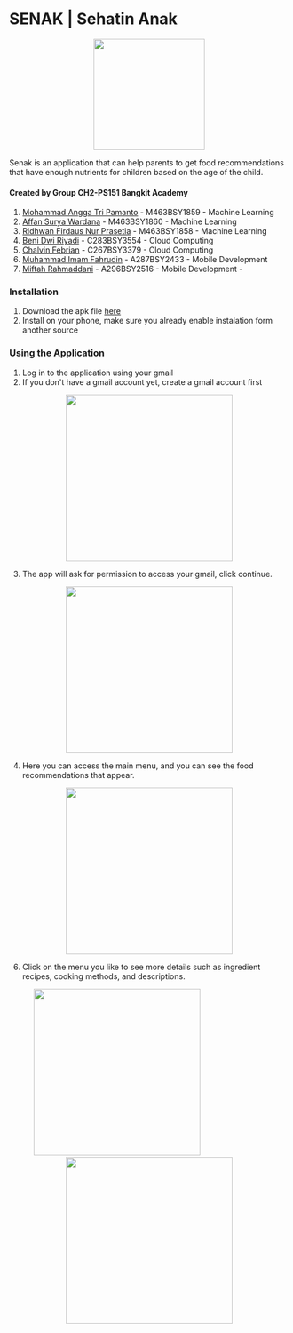 # SENAK | Sehatin Anak

<p align="center">
  <img src="https://github.com/Sehatin-Anak/ML/blob/main/logo_senak.jpeg" width="200">
</p>

Senak is an application that can help parents to get food recommendations that have enough nutrients for children based on the age of the child. 

#### Created by Group CH2-PS151 Bangkit Academy
1. [Mohammad Angga Tri Pamanto](https://github.com/TriPamanto) - M463BSY1859 - Machine Learning  
2. [Affan Surya Wardana](https://github.com/AffanSurya) - M463BSY1860 - Machine Learning  
3. [Ridhwan Firdaus Nur Prasetia](https://github.com/oneraid) - M463BSY1858 - Machine Learning
4. [Beni Dwi Riyadi](https://github.com/sevend07) - C283BSY3554 - Cloud Computing
5. [Chalvin Febrian](https://github.com/ChalvinF06) - C267BSY3379 - Cloud Computing
6. [Muhammad Imam Fahrudin](https://github.com/basstimam) - A287BSY2433 - Mobile Development
7. [Miftah Rahmaddani]() - A296BSY2516 - Mobile Development -

### Installation
1. Download the apk file [here](https://)
2. Install on your phone, make sure you already enable instalation form another source

### Using the Application
1. Log in to the application using your gmail
2. If you don't have a gmail account yet, create a gmail account first
<p align="center">
  <img src="https://github.com/Sehatin-Anak/ML/blob/main/login.jpeg" width="300">
</p>

3. The app will ask for permission to access your gmail, click continue.
<p align="center">
  <img src="https://github.com/Sehatin-Anak/ML/blob/main/permissionn.jpeg" width="300">
</p>

4. Here you can access the main menu, and you can see the food recommendations that appear.
<p align="center">
  <img src="https://github.com/Sehatin-Anak/ML/blob/main/preview.jpeg" width="300">
</p>

6. Click on the menu you like to see more details such as ingredient recipes, cooking methods, and descriptions.
<p align="center">
  <img src="https://github.com/Sehatin-Anak/ML/blob/main/detail.jpeg" width="300">
  &emsp;&emsp;&emsp;&emsp;&emsp;&emsp;&emsp;&emsp;
  <img src="https://github.com/Sehatin-Anak/ML/blob/main/detail1.jpeg" width="300">
</p>


